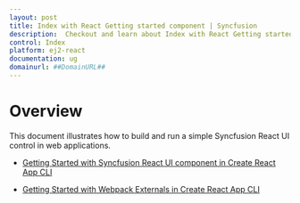 ```yaml
---
layout: post
title: Index with React Getting started component | Syncfusion
description:  Checkout and learn about Index with React Getting started component of Syncfusion Essential JS 2 and more details.
control: Index 
platform: ej2-react
documentation: ug
domainurl: ##DomainURL##
---
```


# Overview

This document illustrates how to build and run a simple Syncfusion React UI control in web applications.

* [Getting Started with Syncfusion React UI component in Create React App CLI](./quick-start)

* [Getting Started with Webpack Externals in Create React App CLI](./webpack-externals)